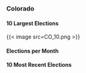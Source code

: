 ### Colorado

#### 10 Largest Elections
{{< image src=CO_10.png >}}

#### Elections per Month

#### 10 Most Recent Elections

